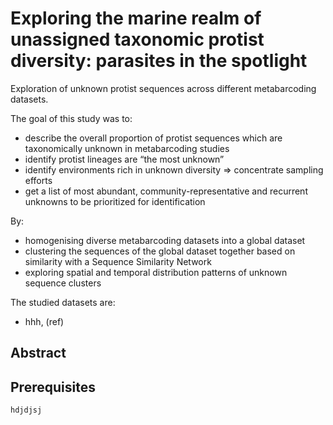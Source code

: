 # Exploring the marine realm of unassigned taxonomic protist diversity: parasites in the spotlight

Exploration of unknown protist sequences across different metabarcoding datasets. 


The goal of this study was to:
* describe the overall proportion of protist sequences which are taxonomically unknown in metabarcoding studies
* identify protist lineages are “the most unknown”
* identify environments rich in unknown diversity ⇒ concentrate sampling efforts
* get a list of most abundant, community-representative and recurrent unknowns to be prioritized for identification

By:
* homogenising diverse metabarcoding datasets into a global dataset
* clustering the sequences of the global dataset together based on similarity with a Sequence Similarity Network
* exploring spatial and temporal distribution patterns of unknown sequence clusters


The studied datasets are:

* hhh, (ref)

## Abstract


## Prerequisites


```
hdjdjsj
```



